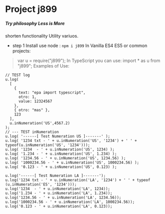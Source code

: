 # Project j899
##### Try philosophy Less is More 
shorten functionality
Utility variuos.

* step 1 Install use node : `npm i j899`
In Vanilla ES4 ES5 or common projects:
> var u = require("j899");
In TypeScript you can use:
> import * as u from "j899";
Examples of Use:

    // TEST log
    u.log(
      [
        {
          text: "epa import typescript",
          otro: 1,
          value: 12324567
        },
        { otro: "mas" },
        123
      ],
      u.inNumeration('US',4567.2)
    );
    // --- TEST inNumeration
    u.log( '------[ Test Numeration US ]-------' );
    u.log( '1234 txt - ' + u.inNumeration('US', '1234') + ' ' + typeof(u.inNumeration('US', '1234')));
    u.log( '1234  - ' + u.inNumeration('US', 1234) );
    u.log( '1.234 - ' + u.inNumeration('US', 1.234) );
    u.log( '1234.56 - ' + u.inNumeration('US', 1234.56) );
    u.log( '1000234.56 - ' + u.inNumeration('US', 1000234.56) );
    u.log( '0.123 - ' + u.inNumeration('US', 0.123) );

    u.log('------[ Test Numeration LA ]-------');
    u.log('1234 txt - ' + u.inNumeration('LA', '1234') + ' ' + typeof (u.inNumeration('ES', '1234')));
    u.log('1234  - ' + u.inNumeration('LA', 1234));
    u.log('1.234 - ' + u.inNumeration('LA', 1.234));
    u.log('1234.56 - ' + u.inNumeration('LA', 1234.56));
    u.log('1000234.56 - ' + u.inNumeration('LA', 1000234.56));
    u.log('0.123 - ' + u.inNumeration('LA', 0.123));
